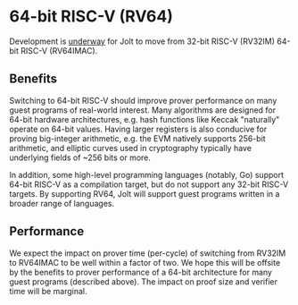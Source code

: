 # 64-bit RISC-V (RV64)

Development is [underway](https://github.com/a16z/jolt/pull/805) for Jolt to move from 32-bit RISC-V (RV32IM) 64-bit RISC-V (RV64IMAC).

## Benefits
Switching to 64-bit RISC-V should improve prover performance on many guest programs of real-world interest.
Many algorithms are designed for 64-bit hardware architectures, e.g. hash functions like Keccak "naturally" operate on 64-bit values.
Having larger registers is also conducive for proving big-integer arithmetic, e.g. the EVM natively supports 256-bit arithmetic, and elliptic curves used in cryptography typically have underlying fields of ~256 bits or more.

In addition, some high-level programming languages (notably, Go) support 64-bit RISC-V as a compilation target, but do not support any 32-bit RISC-V targets. By supporting RV64, Jolt will support guest programs written in a broader range of languages.

## Performance

We expect the impact on prover time (per-cycle) of switching from RV32IM to RV64IMAC to be well within a factor of two.
We hope this will be offsite by the benefits to prover performance of a 64-bit architecture for many guest programs (described above).
The impact on proof size and verifier time will be marginal.
